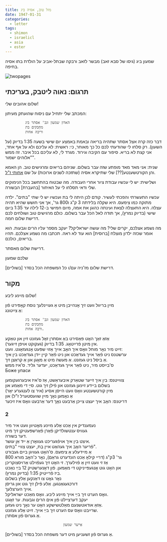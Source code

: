 ```yaml
---
title: מזל טוב, אסיה ביג
date: 1947-01-31
categories:
  - letter
tags:
  - shimon
  - israelicl
  - asia
  - ester
---
```


שמעון ביג (גיסו של סבא זאב) מבשר לזאב ורבקה שבתל-אביב על הולדת בתו אסיה בחיפה.

![twopages](/pupko-papers/assets/images/1947-01-31-asia-big-is-born.jpg)

## תרגום: נאוה ליטבק, בעריכתי

שלום אהובים שלי!

המכתב שלי יתחיל עם ניסוח שהועתק מעיתון:

             האדון שמעון וגב' אסתר ביג  
             מחַבקים בת  
             וריבה אחות  

דבר כזה קרה אצל אסתר שתהיה בריאה ובאמת באמצע יום שישי בשעה 1:35 בדיוק (על השעון).
רק סלחו לי שהודעתי לכם כל כך מאוחר, כי:
ראשית: לא עליכם ולא על אף אחד, אני קצת לא בריא. סיפור עם הקיבה וגירוד. מגרד לי, לא עליכם
בכל איבר. זה ממש "אלוהים ישמור".

שנית: אני מאד מאד מופתע שזה עבר בשלום. שניהם בריאים ומרגישים טוב. הן האמא והן הקורטשענטע[??] שלי
שתיקרא אסיה (שתזכה לשנים ארוכות) על שם [אחותי ז"ל](https://www.infocenters.co.il/gfh/notebook_ext.asp?book=34164&lang=heb&site=gfh).

ושלישית: יש לי עכשיו עבודת ציור אחרי העבודה.
מה שבטוח בהתחשב בכל הנימוקים שלי ודאי תסלחו לי על האיחור [בהעברת] הבשורה.

עכשיו התעשרתי והפכתי לעשיר.
קודם לכן היתה לי בּת ועכשיו יש לי שתי "בּתים".
ילדה מתוקה כמו צימעס. היא שקלה בלידתה 3 ק"ג ו800 גר', אך אני חושש שהיא תהיה עצלה. היא התעצלה
לצאת ועינתה כהוגן את אמה, מיום חמישי ב-12 לילה עד 1:35 ביום שישי (בדיוק נמרץ), אך תודה
לאל הכל עבר בשלום. כולם מרגישים טוב ושולחים לכם דרישת שלום חמה.

מה נשמע אצלכם, יקרים שלי? מה עושה ישראליקל? יעקב מספר עליו הרים וגבעות.
הוא אומר שכזה ילדון מוצלח [ברוסית] הוא עוד לא ראה.
תכתבו מה נשמע אצלכם. תהיו בריאים, כולכם.

דרישת שלום מאסתר.

שלכם שמעון

[בשוליים] דרישת שלום מז'ניה  עם/ו כל המשפחה הכל בסדר.

## מקור

שלום מײַנע ליבע!  

מײַן בריוול וועט זיך אׇנהייבן מיט אַ געויינלעך נוסח  קאׇפּירט פֿון  
אַ צײַטונג:  

             האדון שמעון וגב' אסתר ביג  
             מחַבקים בת  
             ורבה אחות.  

אַזאַ זאַך האׇט פּאַסירט באַ אסתרן זאׇל געזונט זײַן און טאַקע  
אין מיטן פֿרײַטאׇג. 1:35 בדיוק (געקוקט אויפן זייגער).  
זײַט מיר נאׇר מוחל וואׇס איך האׇב אײַך אַזוי שפּעט אׇנגעזאׇגט. וועט:  
ערשטנס ניט פֿאַר אײַך געדאַכט און ניט פֿאַר קיין ייִדן געדאַכט בין איך  
אַ ביסל ניט געזונט. אַ מעשה מיט אַ מאׇגן און אַ קראַצן זיך.  
ס'בײַסט מיר, ניט פֿאַר אײַך געדאַכט, יעדער גליד. ס'איז ממש   
Боже упаси  

צווײַטנס: בין איך זייער שטאַרק איבעראַשט, אַז ס'איז איבערגעקומען  
בשלום ביידע זײַנען געזונט און פֿילן זיך גוט. סײַ די מאַמע און  
מײַן קורטשענטע וואׇס וועט הייסן אסיע (איר צו לענגערע יאׇר)  
אַ נאׇמען נאׇך מײַן שוועסטערל ז"ל) און  
דריטנס: האׇב איך יעצט צייכן אַרבעט נאׇך דער אַרבעט וואׇס איז זיכער  

### 2

נעמענדיק אין אַכט אַלע מײַנע מאׇטיוון וועט איר מיר  
געוויס ענטשולדיקן פֿאַרן פֿאַרשפּעטיקן זיך מיט  
דער בשורה.  
איצט בין איך אויפֿגעריכט געוואׇרן אַ ייִד אַן עושר.  
פֿריער האׇב איך געהאַט איין בַת, יעצט צוויי "בַתּים".  
אַ מיידעלע אַ צימעס. ס'האׇט געוויגן בײַם געבורט  
800 גר' 3ק"ג (דריי קילאׇ אַכט הונדערט גראַם), נאׇר כ'האׇב מורא  
אַז זי וועט זײַן אַ פֿוילערך. זי האׇט זיך געפֿוילט אַרויסצוקריכן  
און האׇט גוט אׇנגעפּייניקט די מאַמען. פֿון דאׇנערשטיק 12 בײַ נאַכט  
ביז פֿרייטיק 1:35  (בדיוק נמרץ).  
נאׇר גאׇט צו דאַנקען אַלץ בשלום  
דורכגעגאַנגען. אַלע פֿילן זיך גוט און גריסן  
אײַך הערצלעך.  
וואׇס הערט זיך בײַ אײַך מײַנע ליבע. וואׇס מאַכט ישראליקל.  
יעקב דערציילט פֿון אים הרים וגבעות. ער זאׇגט  
אַזאַ אודאטשנעם מאַלטשישקע האׇט ער נאׇך ניט געזען.  
שרײַבט וואׇס עס הערט זיך בײַ אײַך. זײַט אַלע געזונט.  
אַ גערוס פֿון אסתרן.  

                              אַײער שמעון  

[בשוליים] אַ גערוס פֿון זשעניען מיט דער משפחה הכל בסדר.  

